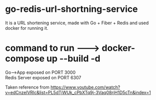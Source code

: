 # go-redis-url-shortning-service


It is a URL shortening service, made with Go + Fiber + Redis and used docker for running it. <br/>

# command to run ---> docker-compose up --build -d <br/>

Go-->App exposed on PORT 3000 <br/>
Redis Server exposed on PORT 6307 <br/>

Taken reference from https://www.youtube.com/watch?v=edCnzelVRlc&list=PL5dTjWUk_cPbXTq9j-3Vaq08rjH1D5cTn&index=1
